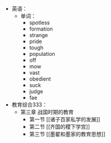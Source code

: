 - 英语：
	- 单词：
		- spotless
		- formation
		- strange
		- pride
		- tough
		- population
		- off
		- mow
		- vast
		- obedient
		- suck
		- judge
		- fae
- 教育综合333：
	- 第三章 战国时期的教育
		- 第一节 [[诸子百家私学的发展]]
		- 第二节 [[齐国的稷下学宫]]
		- 第三节 [[墨翟和墨家的教育思想]]